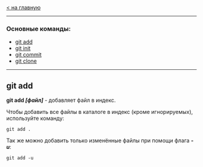 [< на главную](./readme.md)

---

### Основные команды:
- [git add](./add.md)
- [git init](./init.md)
- [git commit](./commit.md)
- [git clone](./clone.md)

---

## git add

**git add *[файл]*** - добавляет файл в индекс. 

Чтобы добавить все файлы в каталоге в индекс (кроме игнорируемых), используйте команду: 

~~~bash=
git add .
~~~

Так же можно добавить только изменённые файлы при помощи флага ***-u***:

~~~bash=
git add -u
~~~